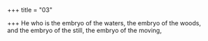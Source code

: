 +++
title = "03"

+++
He who is the embryo of the waters, the embryo of the woods,  
and the embryo of the still, the embryo of the moving,  